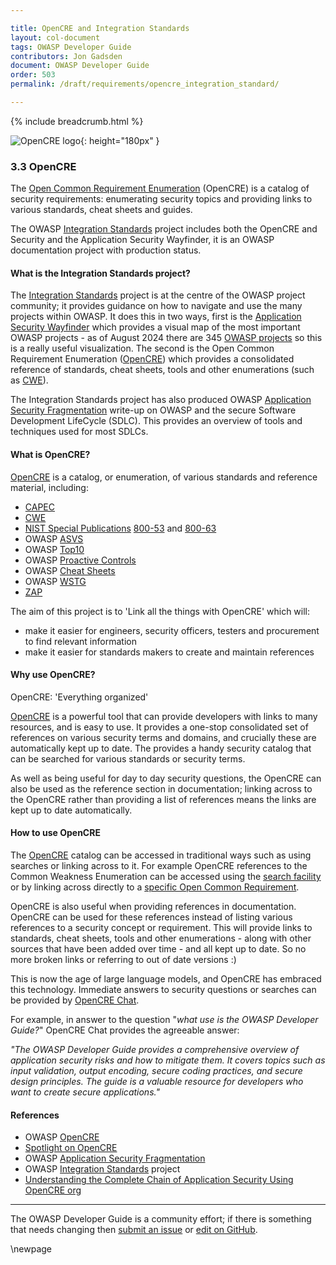 ```yaml
---

title: OpenCRE and Integration Standards
layout: col-document
tags: OWASP Developer Guide
contributors: Jon Gadsden
document: OWASP Developer Guide
order: 503
permalink: /draft/requirements/opencre_integration_standard/

---
```


{% include breadcrumb.html %}

![OpenCRE logo](../../../assets/images/logos/opencre.png "OWASP OpenCRE"){: height="180px" }

### 3.3 OpenCRE

The [Open Common Requirement Enumeration][opencre] (OpenCRE) is a catalog of security requirements:
enumerating security topics and providing links to various standards, cheat sheets and guides.

The OWASP [Integration Standards][intstand] project includes both the OpenCRE and Security
and the Application Security Wayfinder, it is an OWASP documentation project with production status.

#### What is the Integration Standards project?

The [Integration Standards][intstand] project is at the centre of the OWASP project community;
it provides guidance on how to navigate and use the many projects within OWASP.
It does this in two ways, first is the [Application Security Wayfinder][intstand] which provides a visual map
of the most important OWASP projects - as of August 2024 there are 345 [OWASP projects][projects]
so this is a really useful visualization.
The second is the Open Common Requirement Enumeration ([OpenCRE][opencre]) which provides a consolidated reference of
standards, cheat sheets, tools and other enumerations (such as [CWE][cwe]).

The Integration Standards project has also produced OWASP [Application Security Fragmentation][sdlc]
write-up on OWASP and the secure Software Development LifeCycle (SDLC).
This provides an overview of tools and techniques used for most SDLCs.

#### What is OpenCRE?

[OpenCRE][opencre] is a catalog, or enumeration, of various standards and reference material, including:

* [CAPEC][capecocre]
* [CWE][cweocre]
* [NIST Special Publications][nist] [800-53][nist53] and [800-63][nist63]
* OWASP [ASVS][asvs]
* OWASP [Top10][top10ocre]
* OWASP [Proactive Controls][proactiveocre]
* OWASP [Cheat Sheets][csocre]
* OWASP [WSTG][wstgocre]
* [ZAP][zapocre]

The aim of this project is to 'Link all the things with OpenCRE' which will:

* make it easier for engineers, security officers, testers and procurement to find relevant information
* make it easier for standards makers to create and maintain references

#### Why use OpenCRE?

OpenCRE: 'Everything organized'

[OpenCRE][opencre] is a powerful tool that can provide developers with links to many resources, and is easy to use.
It provides a one-stop consolidated set of references on various security terms and domains,
and crucially these are automatically kept up to date.
The provides a handy security catalog that can be searched for various standards or security terms.

As well as being useful for day to day security questions,
the OpenCRE can also be used as the reference section in documentation;
linking across to the OpenCRE rather than providing a list of references means the links are kept up to date automatically.

#### How to use OpenCRE

The [OpenCRE][opencre] catalog can be accessed in traditional ways such as using searches or linking across to it.
For example OpenCRE references to the Common Weakness Enumeration can be accessed using the [search facility][cweocre]
or by linking across directly to a [specific Open Common Requirement][cwe1002].

OpenCRE is also useful when providing references in documentation.
OpenCRE can be used for these references instead of listing various references to a security concept or requirement.
This will provide links to standards, cheat sheets, tools and other enumerations -
along with other sources that have been added over time - and all kept up to date.
So no more broken links or referring to out of date versions :)

This is now the age of large language models, and OpenCRE has embraced this technology.
Immediate answers to security questions or searches can be provided by [OpenCRE Chat][opencrechat].

For example, in answer to the question "_what use is the OWASP Developer Guide?_"
OpenCRE Chat provides the agreeable answer:

_"The OWASP Developer Guide provides a comprehensive overview of application security risks and how to mitigate them._
_It covers topics such as input validation, output encoding, secure coding practices, and secure design principles._
_The guide is a valuable resource for developers who want to create secure applications."_

#### References

* OWASP [OpenCRE][opencre]
* [Spotlight on OpenCRE][spotlight28]
* OWASP [Application Security Fragmentation][sdlc]
* OWASP [Integration Standards][intstand] project
* [Understanding the Complete Chain of Application Security Using OpenCRE org][opencretalk]

----

The OWASP Developer Guide is a community effort; if there is something that needs changing
then [submit an issue][issue0503] or [edit on GitHub][edit0503].

[asvs]: https://owasp.org/www-project-application-security-verification-standard/
[capecocre]: https://opencre.org/search/CAPEC
[csocre]: https://opencre.org/search/OWASP%20Cheat%20Sheets
[cweocre]: https://opencre.org/search/CWE
[cwe]: https://cwe.mitre.org/
[cwe1002]: https://www.opencre.org/node/standard/CWE/sectionid/1002
[edit0503]: https://github.com/OWASP/www-project-developer-guide/blob/main/draft/05-requirements/03-opencre.md
[intstand]: https://owasp.org/www-project-integration-standards/
[issue0503]: https://github.com/OWASP/www-project-developer-guide/issues/new?labels=content&template=request.md&title=Update:%2005-requirements/03-opencre
[nist]: https://csrc.nist.gov/
[nist53]: https://www.nist.gov/privacy-framework/nist-privacy-framework-and-cybersecurity-framework-nist-special-publication-800-53
[nist63]: https://pages.nist.gov/800-63-3/
[opencre]: https://www.opencre.org/
[opencrechat]: https://www.opencre.org/chatbot
[opencretalk]: https://www.youtube.com/watch?v=VPOkT9quve0
[proactiveocre]: https://www.opencre.org/search/Proactive%20Controls
[projects]: https://owasp.org/projects/
[sdlc]: https://owasp.org/www-project-integration-standards/writeups/owasp_in_sdlc/
[spotlight28]: https://www.youtube.com/watch?v=TwNroVARmB0&list=PLUKo5k_oSrfOTl27gUmk2o-NBKvkTGw0T
[top10ocre]: https://www.opencre.org/search/OWASP%20Top%2010
[wstgocre]: https://opencre.org/search/WSTG
[zapocre]: https://opencre.org/search/ZAP

\newpage
